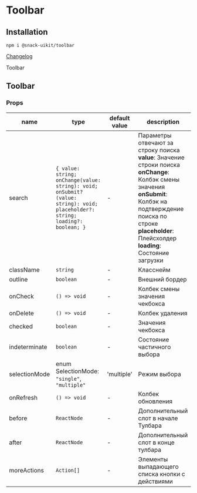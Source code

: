 # Toolbar

## Installation
`npm i @snack-uikit/toolbar`

[Changelog](./CHANGELOG.md)

Toolbar

[//]: DOCUMENTATION_SECTION_START
[//]: THIS_SECTION_IS_AUTOGENERATED_PLEASE_DONT_EDIT_IT
## Toolbar
### Props
| name | type | default value | description |
|------|------|---------------|-------------|
| search | `{ value: string; onChange(value: string): void; onSubmit?(value: string): void; placeholder?: string; loading?: boolean; }` | - | Параметры отвечают за строку поиска <br> <strong>value</strong>: Значение строки поиска <br> <strong>onChange</strong>: Колбэк смены значения <br> <strong>onSubmit</strong>: Колбэк на подтверждение поиска по строке <strong>placeholder</strong>: Плейсхолдер <br> <strong>loading</strong>: Состояние загрузки <br> |
| className | `string` | - | Класснейм |
| outline | `boolean` | - | Внешний бордер |
| onCheck | `() => void` | - | Колбек смены значения чекбокса |
| onDelete | `() => void` | - | Колбек удаления |
| checked | `boolean` | - | Значения чекбокса |
| indeterminate | `boolean` | - | Состояние частичного выбора |
| selectionMode | enum SelectionMode: `"single"`, `"multiple"` | 'multiple' | Режим выбора |
| onRefresh | `() => void` | - | Колбек обновления |
| before | `ReactNode` | - | Дополнительный слот в начале Тулбара |
| after | `ReactNode` | - | Дополнительный слот в конце тулбара |
| moreActions | `Action[]` | - | Элементы выпадающего списка кнопки с действиями |


[//]: DOCUMENTATION_SECTION_END
